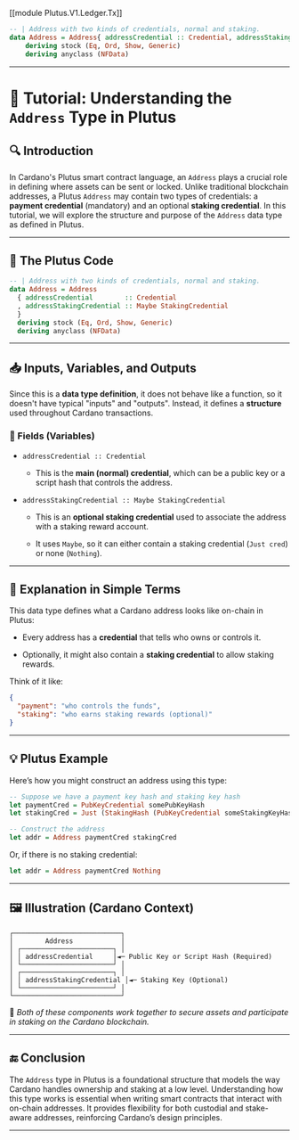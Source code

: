 [[module Plutus.V1.Ledger.Tx]]

```haskell
-- | Address with two kinds of credentials, normal and staking.
data Address = Address{ addressCredential :: Credential, addressStakingCredential :: Maybe StakingCredential }
    deriving stock (Eq, Ord, Show, Generic)
    deriving anyclass (NFData)
```

---

# 📘 Tutorial: Understanding the `Address` Type in Plutus

## 🔍 Introduction

In Cardano's Plutus smart contract language, an `Address` plays a crucial role in defining where assets can be sent or locked. Unlike traditional blockchain addresses, a Plutus `Address` may contain two types of credentials: a **payment credential** (mandatory) and an optional **staking credential**. In this tutorial, we will explore the structure and purpose of the `Address` data type as defined in Plutus.

---

## 🧱 The Plutus Code

```haskell
-- | Address with two kinds of credentials, normal and staking.
data Address = Address
  { addressCredential        :: Credential
  , addressStakingCredential :: Maybe StakingCredential
  }
  deriving stock (Eq, Ord, Show, Generic)
  deriving anyclass (NFData)
```

---

## 📥 Inputs, Variables, and Outputs

Since this is a **data type definition**, it does not behave like a function, so it doesn't have typical "inputs" and "outputs". Instead, it defines a **structure** used throughout Cardano transactions.

### 🔸 Fields (Variables)

- `addressCredential :: Credential`
    
    - This is the **main (normal) credential**, which can be a public key or a script hash that controls the address.
        
- `addressStakingCredential :: Maybe StakingCredential`
    
    - This is an **optional staking credential** used to associate the address with a staking reward account.
        
    - It uses `Maybe`, so it can either contain a staking credential (`Just cred`) or none (`Nothing`).
        

---

## 🧠 Explanation in Simple Terms

This data type defines what a Cardano address looks like on-chain in Plutus:

- Every address has a **credential** that tells who owns or controls it.
    
- Optionally, it might also contain a **staking credential** to allow staking rewards.
    

Think of it like:

```json
{
  "payment": "who controls the funds",
  "staking": "who earns staking rewards (optional)"
}
```

---

## 💡 Plutus Example

Here’s how you might construct an address using this type:

```haskell
-- Suppose we have a payment key hash and staking key hash
let paymentCred = PubKeyCredential somePubKeyHash
let stakingCred = Just (StakingHash (PubKeyCredential someStakingKeyHash))

-- Construct the address
let addr = Address paymentCred stakingCred
```

Or, if there is no staking credential:

```haskell
let addr = Address paymentCred Nothing
```

---

## 🖼️ Illustration (Cardano Context)

```
┌───────────────────────────┐
│        Address            │
│ ┌───────────────────────┐ │
│ │ addressCredential     │◄─ Public Key or Script Hash (Required)
│ └───────────────────────┘ │
│ ┌───────────────────────┐ │
│ │ addressStakingCredential │◄─ Staking Key (Optional)
│ └───────────────────────┘ │
└───────────────────────────┘
```

🔵 _Both of these components work together to secure assets and participate in staking on the Cardano blockchain._

---

## 🔚 Conclusion

The `Address` type in Plutus is a foundational structure that models the way Cardano handles ownership and staking at a low level. Understanding how this type works is essential when writing smart contracts that interact with on-chain addresses. It provides flexibility for both custodial and stake-aware addresses, reinforcing Cardano’s design principles.

---
